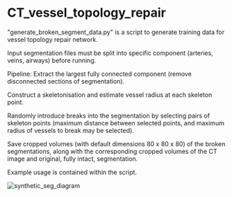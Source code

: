 # CT_vessel_topology_repair

"generate_broken_segment_data.py" is a script to generate training data for vessel topology repair network.

Input segmentation files must be split into specific component (arteries, veins, airways) before running.

Pipeline:
Extract the largest fully connected component (remove disconnected sections of segmentation).

Construct a skeletonisation and estimate vessel radius at each skeleton point.

Randomly introduce breaks into the segmentation by selecting pairs of skeleton points (maximum distance between selected points, and maximum radius of vessels to break may be selected).

Save cropped volumes (with default dimensions 80 x 80 x 80) of the broken segmentations, along with the corresponding cropped volumes of the CT image and original, fully intact, segmentation.

Example usage is contained within the script.

![synthetic_seg_diagram](https://github.com/user-attachments/assets/fddd62bc-3d1e-495d-a962-95ef3c576552)
